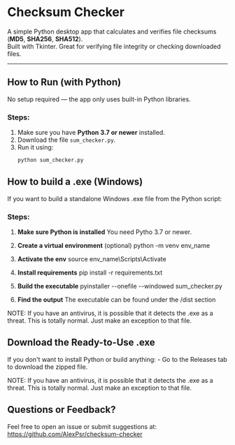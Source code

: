 # Checksum Checker

A simple Python desktop app that calculates and verifies file checksums (**MD5**, **SHA256**, **SHA512**).  
Built with Tkinter. Great for verifying file integrity or checking downloaded files.

---

## How to Run (with Python)

No setup required — the app only uses built-in Python libraries.

### Steps:

1. Make sure you have **Python 3.7 or newer** installed.
2. Download the file `sum_checker.py`.
3. Run it using:
   ```bash
   python sum_checker.py

## How to build a .exe (Windows)

If you want to build a standalone Windows .exe file from the Python script:

 ### Steps:

1. **Make sure Python is installed**
   You need Pytho 3.7 or newer.
   
3. **Create a virtual environment** (optional)
   python -m venv env_name
   
5. **Activate the env**
   source env_name\Scripts\Activate
   
7. **Install requirements**
   pip install -r requirements.txt

8. **Build the executable**
   pyinstaller --onefile --windowed sum_checker.py
   
10. **Find the output**
   The executable can be found under the /dist section

NOTE: If you have an antivirus, it is possible that it detects the .exe as a threat.
      This is totally normal. Just make an exception to that file.


## Download the Ready-to-Use .exe

If you don't want to install Python or build anything:
    - Go to the Releases tab to download the zipped file.

NOTE: If you have an antivirus, it is possible that it detects the .exe as a threat.
      This is totally normal. Just make an exception to that file.

## Questions or Feedback?

Feel free to open an issue or submit suggestions at: https://github.com/AlexPsr/checksum-checker
